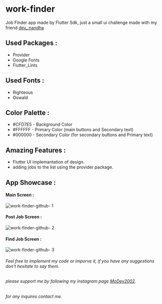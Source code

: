 # work-finder
 Job Finder app made by Flutter Sdk, just a small ui challenge made with my friend [dev_.nandha](https://www.instagram.com/dev_.nandha/)


## Used Packages :
 * Provider
 * Google Fonts
 * Flutter_Lints


 ## Used Fonts :
 * Righteous
 * Oswald


 ## Color Palette :
* #CFD7E5 - Background Color
* #FFFFFF - Primary Color (main buttons and Secondary text)
* #000000 - Secondary Color (for secondary buttons and Primary text)

## Amazing Features :
* Flutter UI implemantation of design.
* adding jobs to the list using the provider package.

## App Showcase :

#### Main Screen :
![work-finder-github- 1](https://user-images.githubusercontent.com/91676840/135773520-60ab1f31-6cdb-4a7e-ac81-386e039c097e.png)
#### Post Job Screen :
![work-finder-github- 2](https://user-images.githubusercontent.com/91676840/135773643-cf4a78d0-2884-4a0f-b0dc-57ddb39f24cf.png)
#### Find Job Screen :
![work-finder-github- 3](https://user-images.githubusercontent.com/91676840/135773738-b187d8e8-0f0a-403e-8c30-448b5aa278aa.png)


###### Feel free to implement my code or imporve it, if you have any suggestions don't hesitate to say them. 
###### please support me by following my instagram page [MoDev2002](https://www.instagram.com/modev2002/).
###### for any inquires contact me.
